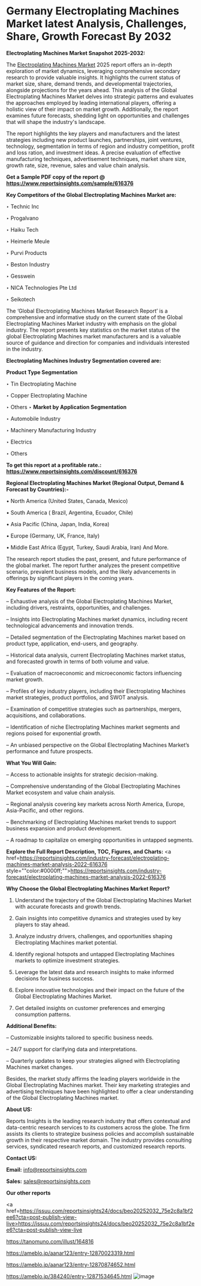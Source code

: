 # Germany Electroplating Machines Market latest Analysis, Challenges, Share, Growth Forecast By 2032

<strong>Electroplating Machines Market Snapshot 2025-2032:</strong>

The <a href=https://www.reportsinsights.com/sample/616376>Electroplating Machines Market</a> 2025 report offers an in-depth exploration of market dynamics, leveraging comprehensive secondary research to provide valuable insights. It highlights the current status of market size, share, demand trends, and developmental trajectories, alongside projections for the years ahead. This analysis of the Global Electroplating Machines Market delves into strategic patterns and evaluates the approaches employed by leading international players, offering a holistic view of their impact on market growth. Additionally, the report examines future forecasts, shedding light on opportunities and challenges that will shape the industry's landscape.

The report highlights the key players and manufacturers and the latest strategies including new product launches, partnerships, joint ventures, technology, segmentation in terms of region and industry competition, profit and loss ration, and investment ideas. A precise evaluation of effective manufacturing techniques, advertisement techniques, market share size, growth rate, size, revenue, sales and value chain analysis.

<strong>Get a Sample PDF copy of the report @ <a href=https://www.reportsinsights.com/sample/616376 style=color:#0000ff;>https://www.reportsinsights.com/sample/616376</a></strong>

<strong>Key Competitors of the Global Electroplating Machines Market are:</strong>

‣ Technic Inc

‣ Progalvano

‣ Haiku Tech

‣ Heimerle  Meule

‣ Purvi Products

‣ Beston Industry

‣ Gesswein

‣ NICA Technologies Pte Ltd

‣ Seikotech

The ‘Global Electroplating Machines Market Research Report’ is a comprehensive and informative study on the current state of the Global Electroplating Machines Market industry with emphasis on the global industry. The report presents key statistics on the market status of the global Electroplating Machines market manufacturers and is a valuable source of guidance and direction for companies and individuals interested in the industry.

<strong>Electroplating Machines Industry Segmentation covered are:</strong>

<strong>Product Type Segmentation</strong>

‣ Tin Electroplating Machine

‣ Copper Electroplating Machine

‣ Others
‣ 
<strong>Market by Application Segmentation</strong>

‣ Automobile Industry

‣ Machinery Manufacturing Industry

‣ Electrics

‣ Others

<strong>To get this report at a profitable rate.: <a href=https://www.reportsinsights.com/discount/616376 style=color:#0000ff;>https://www.reportsinsights.com/discount/616376</a></strong>

<strong>Regional Electroplating Machines Market (Regional Output, Demand &amp; Forecast by Countries):-</strong>

• North America (United States, Canada, Mexico)

• South America ( Brazil, Argentina, Ecuador, Chile)

• Asia Pacific (China, Japan, India, Korea)

• Europe (Germany, UK, France, Italy)

• Middle East Africa (Egypt, Turkey, Saudi Arabia, Iran) And More.

The research report studies the past, present, and future performance of the global market. The report further analyzes the present competitive scenario, prevalent business models, and the likely advancements in offerings by significant players in the coming years.

<strong>Key Features of the Report:</strong>

– Exhaustive analysis of the Global Electroplating Machines Market, including drivers, restraints, opportunities, and challenges.

– Insights into Electroplating Machines market dynamics, including recent technological advancements and innovation trends.

– Detailed segmentation of the Electroplating Machines market based on product type, application, end-users, and geography.

– Historical data analysis, current Electroplating Machines market status, and forecasted growth in terms of both volume and value.

– Evaluation of macroeconomic and microeconomic factors influencing market growth.

– Profiles of key industry players, including their Electroplating Machines market strategies, product portfolios, and SWOT analysis.

– Examination of competitive strategies such as partnerships, mergers, acquisitions, and collaborations.

– Identification of niche Electroplating Machines market segments and regions poised for exponential growth.

– An unbiased perspective on the Global Electroplating Machines Market’s performance and future prospects.

<strong>What You Will Gain:</strong>

– Access to actionable insights for strategic decision-making.

– Comprehensive understanding of the Global Electroplating Machines Market ecosystem and value chain analysis.

– Regional analysis covering key markets across North America, Europe, Asia-Pacific, and other regions.

– Benchmarking of Electroplating Machines market trends to support business expansion and product development.

– A roadmap to capitalize on emerging opportunities in untapped segments.

<strong>Explore the Full Report Description, TOC, Figures, and Charts:</strong>
<a href=https://reportsinsights.com/industry-forecast/electroplating-machines-market-analysis-2022-616376 style=""color:#0000ff;"">https://reportsinsights.com/industry-forecast/electroplating-machines-market-analysis-2022-616376</a>

<strong>Why Choose the Global Electroplating Machines Market Report?</strong>

1. Understand the trajectory of the Global Electroplating Machines Market with accurate forecasts and growth trends.

2. Gain insights into competitive dynamics and strategies used by key players to stay ahead.

3. Analyze industry drivers, challenges, and opportunities shaping Electroplating Machines market potential.

4. Identify regional hotspots and untapped Electroplating Machines markets to optimize investment strategies.

5. Leverage the latest data and research insights to make informed decisions for business success.

6. Explore innovative technologies and their impact on the future of the Global Electroplating Machines Market.

7. Get detailed insights on customer preferences and emerging consumption patterns.

<strong>Additional Benefits:</strong>

– Customizable insights tailored to specific business needs.

– 24/7 support for clarifying data and interpretations.

– Quarterly updates to keep your strategies aligned with Electroplating Machines market changes.

Besides, the market study affirms the leading players worldwide in the Global Electroplating Machines market. Their key marketing strategies and advertising techniques have been highlighted to offer a clear understanding of the Global Electroplating Machines market.

<strong><strong>About US</strong>:</strong>

Reports Insights is the leading research industry that offers contextual and data-centric research services to its customers across the globe. The firm assists its clients to strategize business policies and accomplish sustainable growth in their respective market domain. The industry provides consulting services, syndicated research reports, and customized research reports.

<strong>Contact US:</strong>

<p class=><b>Email:</b> <a href=mailto:info@reportsinsights.com>info@reportsinsights.com</a></p>
<p class=><b>Sales:</b> <a href=mailto:sales@reportsinsights.com>sales@reportsinsights.com</a></p>

<strong>Our other reports</strong>

<a href=https://issuu.com/reportsinsights24/docs/beo20252032_75e2c8a1bf2ee6?cta=post-publish-view-live>https://issuu.com/reportsinsights24/docs/beo20252032_75e2c8a1bf2ee6?cta=post-publish-view-live</a>

<a href=https://tanomuno.com/illust/164816>https://tanomuno.com/illust/164816</a>

<a href=https://ameblo.jp/aanar123/entry-12870023319.html>https://ameblo.jp/aanar123/entry-12870023319.html</a>

<a href=https://ameblo.jp/aanar123/entry-12870874652.html>https://ameblo.jp/aanar123/entry-12870874652.html</a>

<a href=https://ameblo.jp/384240/entry-12871534645.html>https://ameblo.jp/384240/entry-12871534645.html</a>
![image](https://github.com/user-attachments/assets/d8ad6e26-bc4c-4575-bbba-42d0e1d279d1)

